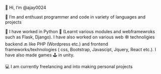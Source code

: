  👋 Hi, I’m @ajay0024
 
 👀 I’m and enthuast programmer and code in variety of languages and projects
 
 💪 I have worked in Python 🐍 (Learnt various modules and webframewroks such as Flask, Django). I have also worked on various web 🕸 technoligies  backend 🔙 like PHP (Wordpress etc.) and  frontend frameworks/texhnologies ( css, Bootstrap, Javascipt, Jquery, React etc.). I have also made games 🕹 in unity.

 💻 I am currently freelancing and into making personal projects 

<!---
ajay0024/ajay0024 is a ✨ special ✨ repository because its `README.md` (this file) appears on your GitHub profile.
You can click the Preview link to take a look at your changes.
--->
